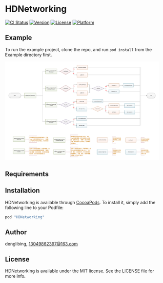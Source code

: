 # HDNetworking

[![CI Status](http://img.shields.io/travis/midea-smart/HDNetworking.svg?style=flat)](https://travis-ci.org/midea-smart/HDNetworking)
[![Version](https://img.shields.io/cocoapods/v/HDNetworking.svg?style=flat)](http://cocoapods.org/pods/HDNetworking)
[![License](https://img.shields.io/cocoapods/l/HDNetworking.svg?style=flat)](http://cocoapods.org/pods/HDNetworking)
[![Platform](https://img.shields.io/cocoapods/p/HDNetworking.svg?style=flat)](http://cocoapods.org/pods/HDNetworking)

## Example

To run the example project, clone the repo, and run `pod install` from the Example directory first.

![](./Example/pilicy.png) 



## Requirements

## Installation

HDNetworking is available through [CocoaPods](http://cocoapods.org). To install
it, simply add the following line to your Podfile:

```ruby
pod "HDNetworking"
```

## Author

denglibing, 13049862397@163.com

## License

HDNetworking is available under the MIT license. See the LICENSE file for more info.
